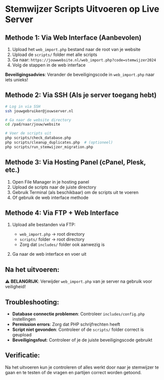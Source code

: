 # Stemwijzer Scripts Uitvoeren op Live Server

## Methode 1: Via Web Interface (Aanbevolen)

1. Upload het `web_import.php` bestand naar de root van je website
2. Upload de `scripts/` folder met alle scripts
3. Ga naar: `https://jouwwebsite.nl/web_import.php?code=stemwijzer2024`
4. Volg de stappen in de web interface

**Beveiligingsadvies**: Verander de beveiligingscode in `web_import.php` naar iets unieks!

## Methode 2: Via SSH (Als je server toegang hebt)

```bash
# Log in via SSH
ssh jouwgebruiker@jouwserver.nl

# Ga naar de website directory
cd /pad/naar/jouw/website

# Voer de scripts uit
php scripts/check_database.php
php scripts/cleanup_duplicates.php  # (optioneel)
php scripts/run_stemwijzer_migration.php
```

## Methode 3: Via Hosting Panel (cPanel, Plesk, etc.)

1. Open File Manager in je hosting panel
2. Upload de scripts naar de juiste directory
3. Gebruik Terminal (als beschikbaar) om de scripts uit te voeren
4. Of gebruik de web interface methode

## Methode 4: Via FTP + Web Interface

1. Upload alle bestanden via FTP:

   - `web_import.php` → root directory
   - `scripts/` folder → root directory
   - Zorg dat `includes/` folder ook aanwezig is

2. Ga naar de web interface en voer uit

## Na het uitvoeren:

⚠️ **BELANGRIJK**: Verwijder `web_import.php` van je server na gebruik voor veiligheid!

## Troubleshooting:

- **Database connectie problemen**: Controleer `includes/config.php` instellingen
- **Permission errors**: Zorg dat PHP schrijfrechten heeft
- **Script niet gevonden**: Controleer of de `scripts/` folder correct is geupload
- **Beveiligingsfout**: Controleer of je de juiste beveiligingscode gebruikt

## Verificatie:

Na het uitvoeren kun je controleren of alles werkt door naar je stemwijzer te gaan en te testen of de vragen en partijen correct worden getoond.
